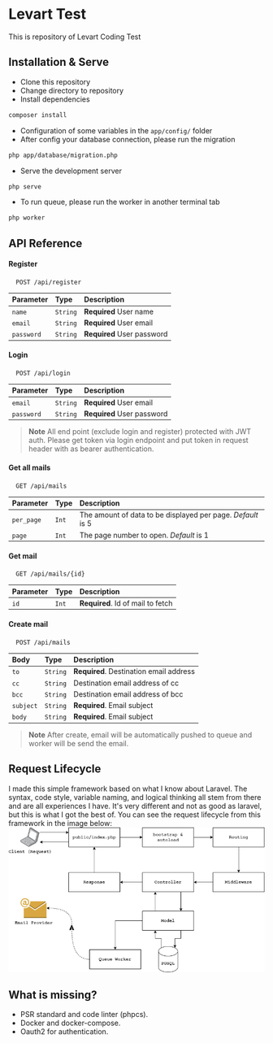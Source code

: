 # Levart Test

This is repository of Levart Coding Test

## Installation & Serve

- Clone this repository
- Change directory to repository
- Install dependencies

```bash
composer install
```

- Configuration of some variables in the `app/config/` folder
- After config your database connection, please run the migration

```bash
php app/database/migration.php
```

- Serve the development server

```bash
php serve
```

- To run queue, please run the worker in another terminal tab

```bash
php worker
```

## API Reference

#### Register

```
  POST /api/register
```

| Parameter  | Type     | Description                |
| :--------- | :------- | :------------------------- |
| `name`     | `String` | **Required** User name     |
| `email`    | `String` | **Required** User email    |
| `password` | `String` | **Required** User password |

#### Login

```
  POST /api/login
```

| Parameter  | Type     | Description                |
| :--------- | :------- | :------------------------- |
| `email`    | `String` | **Required** User email    |
| `password` | `String` | **Required** User password |

> **Note**
> All end point (exclude login and register) protected with JWT auth. Please get token via login endpoint and put token in request header with as bearer authentication.

#### Get all mails

```
  GET /api/mails
```

| Parameter  | Type  | Description                                                 |
| :--------- | :---- | :---------------------------------------------------------- |
| `per_page` | `Int` | The amount of data to be displayed per page. _Default_ is 5 |
| `page`     | `Int` | The page number to open. _Default_ is 1                     |

#### Get mail

```
  GET /api/mails/{id}
```

| Parameter | Type  | Description                       |
| :-------- | :---- | :-------------------------------- |
| `id`      | `Int` | **Required**. Id of mail to fetch |

#### Create mail

```
  POST /api/mails
```

| Body      | Type     | Description                             |
| :-------- | :------- | :-------------------------------------- |
| `to`      | `String` | **Required**. Destination email address |
| `cc`      | `String` | Destination email address of cc         |
| `bcc`     | `String` | Destination email address of bcc        |
| `subject` | `String` | **Required**. Email subject             |
| `body`    | `String` | **Required**. Email subject             |

> **Note**
> After create, email will be automatically pushed to queue and worker will be send the email.

## Request Lifecycle

I made this simple framework based on what I know about Laravel. The syntax, code style, variable naming, and logical thinking all stem from there and are all experiences I have. It's very different and not as good as laravel, but this is what I got the best of. You can see the request lifecycle from this framework in the image below:
![Request Lifecycle](request_lifecycle.png 'Request Lifecycle')

## What is missing?

- PSR standard and code linter (phpcs).
- Docker and docker-compose.
- Oauth2 for authentication.
